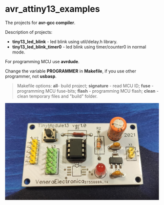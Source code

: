 # avr_attiny13_examples

The projects for **avr-gcc compiler**.

Description of projects:
- **tiny13_led_blink** - led blink using util/delay.h library.
- **tiny13_led_blink_timer0** - led blink using timer/counter0 in normal mode.

For programming MCU use **avrdude**.

Change the variable **PROGRAMMER** in **Makefile**, if you use other programmer, not **usbasp**.

> Makefile options:
> **all**- build project;
> **signature** - read MCU ID;
> **fuse** - programming MCU fuse-bits;
> **flash** - programming MCU flash;
> **clean** - clean temporary files and "build" folder.

![TinyModule13 ver1.0](/doc/board_photo.jpg)